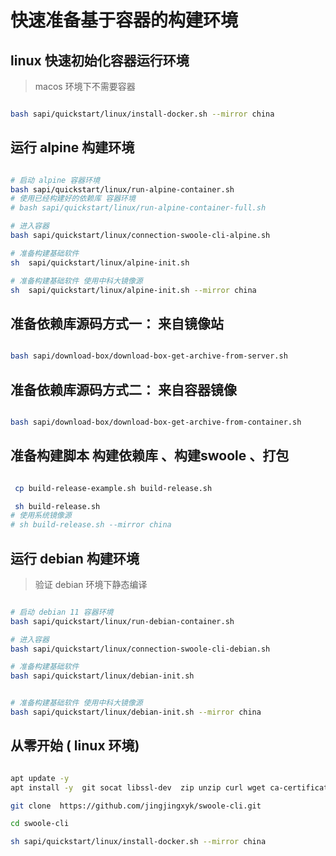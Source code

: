# 快速准备基于容器的构建环境

## linux 快速初始化容器运行环境

> macos 环境下不需要容器

```bash

bash sapi/quickstart/linux/install-docker.sh --mirror china

```

## 运行 alpine 构建环境

```bash

# 启动 alpine 容器环境
bash sapi/quickstart/linux/run-alpine-container.sh
# 使用已经构建好的依赖库 容器环境
# bash sapi/quickstart/linux/run-alpine-container-full.sh

# 进入容器
bash sapi/quickstart/linux/connection-swoole-cli-alpine.sh

# 准备构建基础软件
sh  sapi/quickstart/linux/alpine-init.sh

# 准备构建基础软件 使用中科大镜像源
sh  sapi/quickstart/linux/alpine-init.sh --mirror china

```

## 准备依赖库源码方式一： 来自镜像站

```bash

bash sapi/download-box/download-box-get-archive-from-server.sh

```

## 准备依赖库源码方式二： 来自容器镜像

```bash

bash sapi/download-box/download-box-get-archive-from-container.sh

```

## 准备构建脚本 构建依赖库 、构建swoole 、打包

```bash

 cp build-release-example.sh build-release.sh

 sh build-release.sh
# 使用系统镜像源
# sh build-release.sh --mirror china

```

## 运行 debian 构建环境

> 验证 debian 环境下静态编译

```bash

# 启动 debian 11 容器环境
bash sapi/quickstart/linux/run-debian-container.sh

# 进入容器
bash sapi/quickstart/linux/connection-swoole-cli-debian.sh

# 准备构建基础软件
bash sapi/quickstart/linux/debian-init.sh


# 准备构建基础软件 使用中科大镜像源
bash sapi/quickstart/linux/debian-init.sh --mirror china

```

##  从零开始 ( linux 环境)
```bash

apt update -y
apt install -y  git socat libssl-dev  zip unzip curl wget ca-certificates

git clone  https://github.com/jingjingxyk/swoole-cli.git

cd swoole-cli

sh sapi/quickstart/linux/install-docker.sh --mirror china

```

